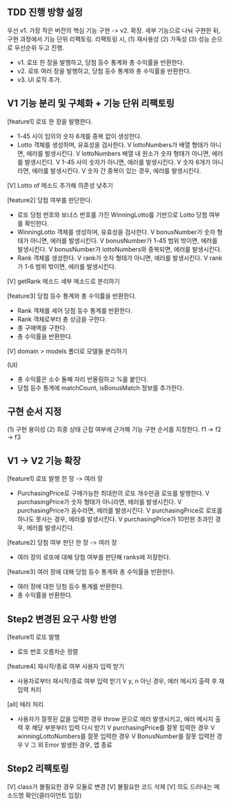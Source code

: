 ## TDD 진행 방향 설정

우선 v1. 가장 작은 버전의 핵심 기능 구현 -> v2. 확장.
세부 기능으로 나눠 구현한 뒤, 구현 과정에서 기능 단위 리팩토링.
리팩토링 시, (1) 재사용성 (2) 가독성 (3) 성능 순으로 우선순위 두고 진행.

- v1. 로또 한 장을 발행하고, 당첨 등수 통계와 총 수익률을 반환한다.
- v2. 로또 여러 장을 발행하고, 당첨 등수 통계와 총 수익률을 반환한다.
- v3. UI 로직 추가.

## V1 기능 분리 및 구체화 + 기능 단위 리팩토링

[feature1] 로또 한 장을 발행한다.

- 1-45 사이 임의의 숫자 6개를 중복 없이 생성한다.
- Lotto 객체를 생성하며, 유효성을 검사한다.
  V lottoNumbers가 배열 형태가 아니면, 에러를 발생시킨다.
  V lottoNumbers 배열 내 원소가 숫자 형태가 아니면, 에러를 발생시킨다.
  V 1-45 사이 숫자가 아니면, 에러를 발생시킨다.
  V 숫자 6개가 아니라면, 에러를 발생시킨다.
  V 숫자 간 중복이 있는 경우, 에러를 발생시킨다.

[V] Lotto of 메소드 추가해 의존성 낮추기

[feature2] 당첨 여부를 판단한다.

- 로또 당첨 번호와 보너스 번호를 가진 WinningLotto를 기반으로 Lotto 당첨 여부를 확인한다.
- WinningLotto 객체를 생성하며, 유효성을 검사한다.
  V bonusNumber가 숫자 형태가 아니면, 에러를 발생시킨다.
  V bonusNumber가 1-45 범위 밖이면, 에러를 발생시킨다.
  V bonusNumber가 lottoNumbers와 중복되면, 에러를 발생시킨다.
- Rank 객체를 생성한다.
  V rank가 숫자 형태가 아니면, 에러를 발생시킨다.
  V rank가 1-6 범위 밖이면, 에러를 발생시킨다.

[V] getRank 메소드 세부 메소드로 분리하기

[feature3] 당첨 등수 통계와 총 수익률을 반환한다.

- Rank 객체를 세어 당첨 등수 통계를 반환한다.
- Rank 객체로부터 총 상금을 구한다.
- 총 구매액을 구한다.
- 총 수익률을 반환한다.

[V] domain > models 폴더로 모델들 분리하기

(UI)

- 총 수익률은 소수 둘째 자리 반올림하고 %를 붙인다.
- 당첨 등수 통계에 matchCount, isBonusMatch 정보를 추가한다.

## 구현 순서 지정

(1) 구현 용이성 (2) 최종 상태 근접 여부에 근거해 기능 구현 순서를 지정한다.
f1 -> f2 -> f3

## V1 -> V2 기능 확장

[feature1] 로또 발행 한 장 -> 여러 장

- PurchasingPrice로 구매가능한 최대한의 로또 개수만큼 로또를 발행한다.
  V purchasingPrice가 숫자 형태가 아니라면, 에러를 발생시킨다.
  V purchasingPrice가 음수라면, 에러를 발생시킨다.
  V purchasingPrice로 로또를 하나도 못사는 경우, 에러를 발생시킨다.
  V purchasingPrice가 10만원 초과인 경우, 에러를 발생시킨다.

[feature2] 당첨 여부 판단 한 장 -> 여러 장

- 여러 장의 로또에 대해 당첨 여부를 판단해 ranks에 저장한다.

[feature3] 여러 장에 대해 당첨 등수 통계와 총 수익률을 반환한다.

- 여러 장에 대한 당첨 등수 통계를 반환한다.
- 총 수익률을 반환한다.

## Step2 변경된 요구 사항 반영

[feature1] 로또 발행

- 로또 번호 오름차순 정렬

[feature4] 재시작/종료 여부 사용자 입력 받기

- 사용자로부터 재시작/종료 여부 입력 받기
  V y, n 아닌 경우, 에러 메시지 출력 후 재입력 처리

[all] 에러 처리

- 사용자가 잘못된 값을 입력한 경우 throw 문으로 에러 발생시키고, 에러 메시지 출력 후 해당 부분부터 입력 다시 받기
  V purchasingPrice를 잘못 입력한 경우
  V winningLottoNumbers를 잘못 입력한 경우
  V BonusNumber를 잘못 입력한 경우
  V 그 외 Error 발생한 경우, 앱 종료

## Step2 리팩토링

[V] class가 불필요한 경우 모듈로 변경
[V] 불필요한 코드 삭제
[V] 의도 드러내는 메소드명 확인(클라이언트 입장)
